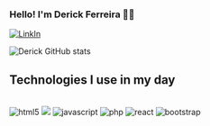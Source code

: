 ### Hello! I'm Derick Ferreira 👋🏻

[![LinkIn](https://img.shields.io/badge/LinkedIn-0077B5?style=for-the-badge&logo=linkedin&logoColor=white)](https://www.linkedin.com/in/derick-ferreira-18558420b)

![Derick GitHub stats](https://github-readme-stats.vercel.app/api?username=derickferreira&show_icons=true&theme=radical)

## Technologies I use in my day

<div style="display: inline_block"> <br>
<img alt="html5" src="https://img.shields.io/badge/HTML5-E34F26?style=for-the-badge&logo=html5&logoColor=white"/>
<img altcss3 src="https://img.shields.io/badge/CSS3-1572B6?style=for-the-badge&logo=css3&logoColor=white"/>
<img alt="javascript" src="https://img.shields.io/badge/JavaScript-F7DF1E?style=for-the-badge&logo=javascript&logoColor=black"/>
<img alt="php" src="https://img.shields.io/badge/PHP-777BB4?style=for-the-badge&logo=php&logoColor=white"/>
<img alt="react" src="https://img.shields.io/badge/React-20232A?style=for-the-badge&logo=react&logoColor=61DAFB"/>
<img alt="bootstrap" src="https://img.shields.io/badge/Bootstrap-563D7C?style=for-the-badge&logo=bootstrap&logoColor=white"/>
</div>
